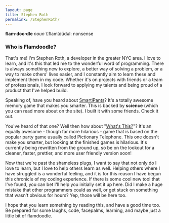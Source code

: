 ```yaml
---
layout: page
title: Stephen Roth
permalink: /StephenRoth/
---
```

**flam·doo·dle** *noun* \¦flam¦düdəl\:
nonsense

<h3>Who is Flamdoodle?</h3>


That's me!  I'm Stephen Roth, a developer in the greater NYC area.  I love to learn, and it's this that led me to the wonderful word of programming.  There is always something new to explore, a better way of solving a problem, or a way to make others' lives easier, and I constantly aim to learn these and implement them in my code.  Whether it's on projects with friends or a team of professionals, I look forward to applying my talents and being proud of a product that I've helped build.

Speaking of, have you heard about [SmartiPants][smartipants]?  It's a totally awesome memory game that makes you smarter.  This is backed by **science** (which you can read more about on the site).  I built it with some friends.  Check it out.

You've heard of that one?  Well then how about "[What's This?][whatsthis]"?  It's an equally awesome - though far more hilarious - game that is based on the popular party game usually called Pictionary Telephone.  This one doesn't make you smarter, but looking at the finished games is hilarious.  It's currently being rewritten from the ground up, so be on the lookout for a cleaner, faster, prettier, and more user friendly version soon!

Now that we're past the shameless plugs, I want to say that not only do I love to learn, but I love to help others learn as well.  Helping others where I have struggled is a wonderful feeling, and it is for this reason I have begun this chronicle of my coding experience.  If there is some cool new tool that I've found, you can bet I'll help you initially set it up here.  Did I make a huge mistake that other programmers could as well, or get stuck on something that wasn't obvious for hours?  Yep, those will be here too.

I hope that you learn something by reading this, and have a good time too.  Be prepared for some laughs, code, facepalms, learning, and maybe just a little bit of flamdoodle.


[smartipants]: smartipantsgame.com
[whatsthis]: whats-this.herokuapp.com